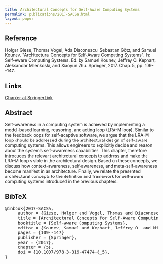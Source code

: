 ```yaml
---
title: Architectural Concepts for Self-Aware Computing Systems
permalink: publications/2017-SACSa.html
layout: paper
---
```


## Reference
Holger Giese, Thomas Vogel, Ada Diaconescu, Sebastian Götz, and Samuel Kounev. "Architectural Concepts for Self-Aware Computing Systems". In: Self-Aware Computing Systems. Ed. by Samuel Kounev, Jeffrey O. Kephart, Aleksandar Milenkoski, and Xiaoyun Zhu. Springer, 2017. Chap. 5, pp. 109--147.

## Links
[Chapter at SpringerLink](https://doi.org/10.1007/978-3-319-47474-8_5)

## Abstract
Self-awareness in a computing system is achieved by implementing a model-based learning, reasoning, and acting loop (LRA-M loop). Similar to the feedback loops for self-adaptive software, we argue that the LRA-M loop should be addressed during the architectural design of self-aware computing systems. This allows engineers to explicitly decide and reason about the system’s self-awareness capabilities. This chapter, therefore, introduces the relevant architectural concepts to address and make the LRA-M loop visible in the architectural design. Based on these concepts, we discuss how context-awareness, self-awareness, and meta-self-awareness become manifest in an architecture. Finally, we relate the presented architectural concepts to the definition and framework for self-aware computing systems introduced in the previous chapters.

## BibTeX

<div class="bibtex">
<pre>@inbook{2017-SACSa,
     author = {Giese, Holger and Vogel, Thomas and Diaconescu, Ada and Götz, Sebastian and Kounev, Samuel},
     title = {Architectural Concepts for Self-Aware Computing Systems},
     booktitle = {Self-Aware Computing Systems},
     editor = {Kounev, Samuel and Kephart, Jeffrey O. and Milenkoski. Aleksandar and Zhu, Xiaoyun},
     pages = {109--147},
     publisher = {Springer},
     year = {2017},
     chapter = {5},
     doi = {10.1007/978-3-319-47474-8_5},
}</pre>
 </div>
